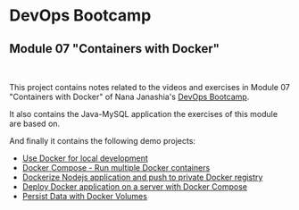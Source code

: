# DevOps Bootcamp
## Module 07 "Containers with Docker"
<br />

This project contains notes related to the videos and exercises in Module 07 "Containers with Docker" of Nana Janashia's [DevOps Bootcamp](https://www.techworld-with-nana.com/devops-bootcamp).

It also contains the Java-MySQL application the exercises of this module are based on.

And finally it contains the following demo projects:
- [Use Docker for local development](./demo-projects/developing-with-docker/)
- [Docker Compose - Run multiple Docker containers](./demo-projects/docker-compose/)
- [Dockerize Nodejs application and push to private Docker registry](./demo-projects/dockerfile/)
- [Deploy Docker application on a server with Docker Compose](./demo-projects/deploy-docker-application/)
- [Persist Data with Docker Volumes](./demo-projects/docker-volumes/)
